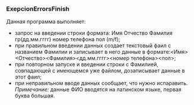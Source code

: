 ### ExepcionErrorsFinish
Данная программа выполняет:    
- запрос на введении строки формата: Имя Отчество Фамилия гр(дд.мм.гггг) номер телефона пол (m/f);   
- при правильном введении данных создает текстовый фаил с названием Фамилии и записывает в него данные в формате:<Имя><Отчество><Фамилия><дд.мм.гггг><номер телефона><пол>;
- при повторном запуске и введении строки с Фамилией, совпадающей с имеющемся уже файлом, дозаписывает данные в этот фаил;    
- при неправильном вводе данных сообщает, что нужно испаравить.   
_Примечание:_ данные ФИО вводятся на латинском языке, первая буква большая.

